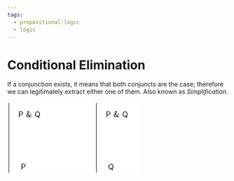 ```yaml
---
tags:
  - propositional-logic
  - logic
---
```


# Conditional Elimination

If a conjunction exists, it means that both conjuncts are the case; therefore we
can legitimately extract either one of them. Also known as _Simplification_.

![](static/conjunc-elim.png)
